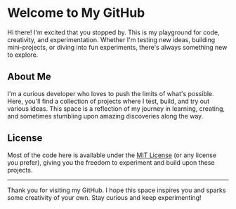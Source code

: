 # Welcome to My GitHub

Hi there! I'm excited that you stopped by. This is my playground for code, creativity, and experimentation. Whether I'm testing new ideas, building mini-projects, or diving into fun experiments, there's always something new to explore.

## About Me

I'm a curious developer who loves to push the limits of what's possible. Here, you'll find a collection of projects where I test, build, and try out various ideas. This space is a reflection of my journey in learning, creating, and sometimes stumbling upon amazing discoveries along the way.

## License

Most of the code here is available under the [MIT License](https://opensource.org/licenses/MIT) (or any license you prefer), giving you the freedom to experiment and build upon these projects.

---

Thank you for visiting my GitHub. I hope this space inspires you and sparks some creativity of your own. Stay curious and keep experimenting!
